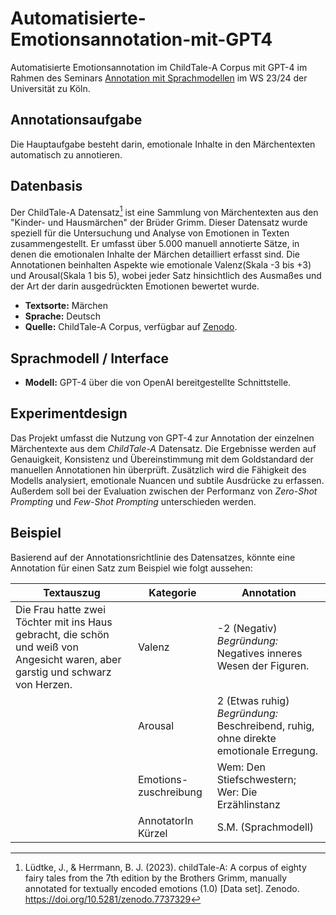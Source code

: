 # Automatisierte-Emotionsannotation-mit-GPT4
Automatisierte Emotionsannotation im ChildTale-A Corpus mit GPT-4 im Rahmen des Seminars [Annotation mit Sprachmodellen]( https://lehre.idh.uni-koeln.de/lehrveranstaltungen/wintersemester-2023-2024/sprachmodelle-1/) im WS 23/24 der Universität zu Köln.


## Annotationsaufgabe
Die Hauptaufgabe besteht darin, emotionale Inhalte in den Märchentexten automatisch zu annotieren.

## Datenbasis
Der ChildTale-A Datensatz[^1] ist eine Sammlung von Märchentexten aus den "Kinder- und Hausmärchen" der Brüder Grimm. Dieser Datensatz wurde speziell für die Untersuchung und Analyse von Emotionen in Texten zusammengestellt. 
Er umfasst über 5.000 manuell annotierte Sätze, in denen die emotionalen Inhalte der Märchen detailliert erfasst sind. Die Annotationen beinhalten Aspekte wie emotionale Valenz(Skala -3 bis +3) und Arousal(Skala 1 bis 5), wobei jeder Satz hinsichtlich des Ausmaßes und der Art der darin ausgedrückten Emotionen bewertet wurde.

- **Textsorte:** Märchen
- **Sprache:** Deutsch
- **Quelle:** ChildTale-A Corpus, verfügbar auf [Zenodo](https://zenodo.org/records/7737329).

[^1]: Lüdtke, J., & Herrmann, B. J. (2023). childTale-A: A corpus of eighty fairy tales from the 7th edition by the Brothers Grimm, manually annotated for textually encoded emotions (1.0) [Data set]. Zenodo. https://doi.org/10.5281/zenodo.7737329


## Sprachmodell / Interface
- **Modell:** GPT-4 über die von OpenAI bereitgestellte Schnittstelle.

## Experimentdesign
Das Projekt umfasst die Nutzung von GPT-4 zur Annotation der einzelnen Märchentexte aus dem *ChildTale-A* Datensatz. 
Die Ergebnisse werden auf Genauigkeit, Konsistenz und Übereinstimmung mit dem Goldstandard der manuellen Annotationen hin überprüft. Zusätzlich wird die Fähigkeit des Modells analysiert, emotionale Nuancen und subtile Ausdrücke zu erfassen. Außerdem soll bei der Evaluation zwischen der Performanz von *Zero-Shot Prompting* und *Few-Shot Prompting* unterschieden werden.

## Beispiel
Basierend auf der Annotationsrichtlinie des Datensatzes, könnte eine Annotation für einen Satz zum Beispiel wie folgt aussehen:

| **Textauszug** | **Kategorie** | **Annotation** |
| --- | --- | --- |
| Die Frau hatte zwei Töchter mit ins Haus gebracht, die schön und weiß von Angesicht waren, aber garstig und schwarz von Herzen. | Valenz | -2 (Negativ) <br> *Begründung:* Negatives inneres Wesen der Figuren. |
|  | Arousal | 2 (Etwas ruhig) <br> *Begründung:* Beschreibend, ruhig, ohne direkte emotionale Erregung. |
|  | Emotions-zuschreibung | Wem: Den Stiefschwestern; <br> Wer: Die Erzählinstanz |
|  | AnnotatorIn Kürzel | S.M. (Sprachmodell) |



